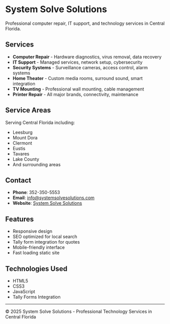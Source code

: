 # System Solve Solutions

Professional computer repair, IT support, and technology services in Central Florida.

## Services

- **Computer Repair** - Hardware diagnostics, virus removal, data recovery
- **IT Support** - Managed services, network setup, cybersecurity
- **Security Systems** - Surveillance cameras, access control, alarm systems
- **Home Theater** - Custom media rooms, surround sound, smart integration
- **TV Mounting** - Professional wall mounting, cable management
- **Printer Repair** - All major brands, connectivity, maintenance

## Service Areas

Serving Central Florida including:
- Leesburg
- Mount Dora
- Clermont
- Eustis
- Tavares
- Lake County
- And surrounding areas

## Contact

- **Phone**: 352-350-5553
- **Email**: info@systemsolvesolutions.com
- **Website**: [System Solve Solutions](https://systemsolvesolutions.com)

## Features

- Responsive design
- SEO optimized for local search
- Tally form integration for quotes
- Mobile-friendly interface
- Fast loading static site

## Technologies Used

- HTML5
- CSS3
- JavaScript
- Tally Forms Integration

---

© 2025 System Solve Solutions - Professional Technology Services in Central Florida